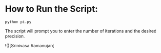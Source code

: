 # How to Run the Script:

```
python pi.py
```

The script will prompt you to enter the number of iterations and the desired precision.

!()[Srinivasa Ramanujan]